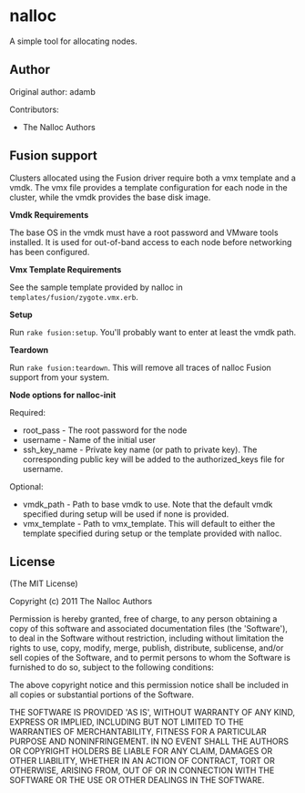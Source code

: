 nalloc
===========

A simple tool for allocating nodes.

Author
------

Original author: adamb

Contributors:

* The Nalloc Authors

Fusion support
--------------
Clusters allocated using the Fusion driver require both a vmx template and a
vmdk. The vmx file provides a template configuration for each node in the
cluster, while the vmdk provides the base disk image.

**Vmdk Requirements**

The base OS in the vmdk must have a root password and VMware tools installed.
It is used for out-of-band access to each node before networking has
been configured.

**Vmx Template Requirements**

See the sample template provided by nalloc in
```templates/fusion/zygote.vmx.erb```.

**Setup**

Run ```rake fusion:setup```. You'll probably want to enter at least the vmdk
path.

**Teardown**

Run ```rake fusion:teardown```. This will remove all traces of nalloc Fusion
support from your system.

**Node options for nalloc-init**

Required:

* root_pass - The root password for the node
* username  - Name of the initial user
* ssh_key_name - Private key name (or path to private key). The corresponding
                 public key will be added to the authorized_keys file for
                 username.

Optional:

* vmdk_path - Path to base vmdk to use. Note that the default vmdk specified
              during setup will be used if none is provided.
* vmx_template - Path to vmx_template. This will default to either the template
                 specified during setup or the template provided with nalloc.

License
-------

(The MIT License)

Copyright (c) 2011 The Nalloc Authors

Permission is hereby granted, free of charge, to any person obtaining
a copy of this software and associated documentation files (the
'Software'), to deal in the Software without restriction, including
without limitation the rights to use, copy, modify, merge, publish,
distribute, sublicense, and/or sell copies of the Software, and to
permit persons to whom the Software is furnished to do so, subject to
the following conditions:

The above copyright notice and this permission notice shall be
included in all copies or substantial portions of the Software.

THE SOFTWARE IS PROVIDED 'AS IS', WITHOUT WARRANTY OF ANY KIND,
EXPRESS OR IMPLIED, INCLUDING BUT NOT LIMITED TO THE WARRANTIES OF
MERCHANTABILITY, FITNESS FOR A PARTICULAR PURPOSE AND NONINFRINGEMENT.
IN NO EVENT SHALL THE AUTHORS OR COPYRIGHT HOLDERS BE LIABLE FOR ANY
CLAIM, DAMAGES OR OTHER LIABILITY, WHETHER IN AN ACTION OF CONTRACT,
TORT OR OTHERWISE, ARISING FROM, OUT OF OR IN CONNECTION WITH THE
SOFTWARE OR THE USE OR OTHER DEALINGS IN THE SOFTWARE.
